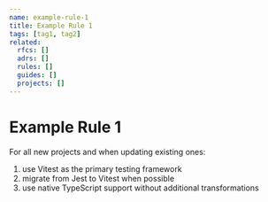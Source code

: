 ```yaml
---
name: example-rule-1
title: Example Rule 1
tags: [tag1, tag2]
related:
  rfcs: []
  adrs: []
  rules: []
  guides: []
  projects: []
---
```


# Example Rule 1

For all new projects and when updating existing ones:

1. use Vitest as the primary testing framework
2. migrate from Jest to Vitest when possible
3. use native TypeScript support without additional transformations
